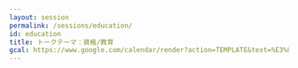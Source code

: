 ```yaml
---
layout: session
permalink: /sessions/education/
id: education
title: トークテーマ：資格/教育
gcal: https://www.google.com/calendar/render?action=TEMPLATE&text=%E3%83%88%E3%83%BC%E3%82%AF%E3%83%86%E3%83%BC%E3%83%9E%EF%BC%9A%E8%B3%87%E6%A0%BC/%E6%95%99%E8%82%B2%20at%20DevRel/Japan%20CONFERENCE%202021&dates=20211113T154500/20211113T164500&location=https://devrel.dev/japan-2021/view/&trp=true&details=%E3%83%88%E3%83%A9%E3%83%83%E3%82%AFA%20/%2015:45%E3%80%9C16:45%0A%0A%F0%9F%8C%9F%20%E3%82%A4%E3%83%99%E3%83%B3%E3%83%88%E5%8F%82%E5%8A%A0%E7%94%A8URL%0Ahttps://devrel.dev/japan-2021/view/%0A%0A%F0%9F%8C%9F%20%E3%82%BB%E3%83%83%E3%82%B7%E3%83%A7%E3%83%B3%E8%A9%B3%E7%B4%B0%0Ahttps://devrel.dev/japan-2021/sessions/education/%0A%0A%F0%9F%8C%9F%20Ask%20the%20Speakers%0Ahttps://devreljp.ovice.in/%0A%0A%F0%9F%8C%9F%20%E3%83%8F%E3%83%83%E3%82%B7%E3%83%A5%E3%82%BF%E3%82%B0%0A%23DevReljpA%0A%0A%F0%9F%8C%9F%20%E8%B3%AA%E5%95%8F%E6%8A%95%E7%A8%BF%EF%BC%88Sli.do%EF%BC%89%0Ahttps://app.sli.do/event/spntlw5e%0A%20%20%0A%F0%9F%8E%A4%20%E3%83%A2%E3%83%87%E3%83%AC%E3%83%BC%E3%82%BF%E3%83%BC%EF%BC%9AKani%20Munidasa@Code%20Chrysalis%0A%F0%9F%97%A3%20%E3%83%91%E3%83%8D%E3%83%AA%E3%82%B9%E3%83%88%EF%BC%9A%0A-%20%E5%89%8D%E7%94%B0%20%E5%92%8C%E6%A8%B9@%E6%A0%AA%E5%BC%8F%E4%BC%9A%E7%A4%BEProgate%0A-%20%E5%B2%A1%E6%9C%AC%E9%9B%84%E6%A8%B9@%E3%82%A2%E3%82%B7%E3%82%A2%E3%83%AB%E6%A0%AA%E5%BC%8F%E4%BC%9A%E7%A4%BE%0A-%20Kazumi%20Hirose@Microsoft%0A&trp=undefined&trp=true&sprop=
---
```

